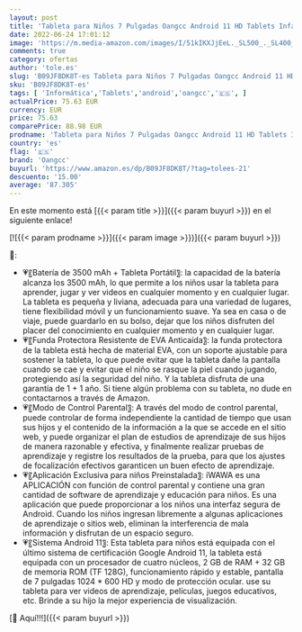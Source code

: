 ```yaml
---
layout: post
title: 'Tableta para Niños 7 Pulgadas Oangcc Android 11 HD Tablets Infantil Certificado por Google GMS 2GB + 32GB ROM TF 128G  Quad Core/WiFi/Control Parental/Kid-Proof Funda Tablet/Niños Educativo- Rosa '
date: 2022-06-24 17:01:12
image: 'https://m.media-amazon.com/images/I/51kIKXJjEeL._SL500_._SL400_.jpg'
comments: true
category: ofertas
author: 'tole.es'
slug: 'B09JF8DK8T-es Tableta para Niños 7 Pulgadas Oangcc Android 11 HD Tablets...'
sku: 'B09JF8DK8T-es'
tags: [ 'Informática','Tablets','android','oangcc','🇪🇸', ]
actualPrice: 75.63 EUR
currency: EUR
price: 75.63
comparePrice: 88.98 EUR
prodname: 'Tableta para Niños 7 Pulgadas Oangcc Android 11 HD Tablets Infantil Certificado por Google GMS 2GB + 32GB ROM TF 128G  Quad Core/WiFi/Control Parental/Kid-Proof Funda Tablet/Niños Educativo- Rosa '
country: 'es'
flag: '🇪🇸'
brand: 'Oangcc'
buyurl: 'https://www.amazon.es/dp/B09JF8DK8T/?tag=tolees-21'
descuento: '15.00'
average: '87.305'
---
```


En este momento está [{{< param title >}}]({{< param buyurl >}}) en el siguiente enlace!

[![{{< param prodname >}}]({{< param image >}})]({{< param buyurl >}})

🔎:

- 💗〖Batería de 3500 mAh + Tableta Portátil〗: la capacidad de la batería alcanza los 3500 mAh, lo que permite a los niños usar la tableta para aprender, jugar y ver videos en cualquier momento y en cualquier lugar. La tableta es pequeña y liviana, adecuada para una variedad de lugares, tiene flexibilidad móvil y un funcionamiento suave. Ya sea en casa o de viaje, puede guardarlo en su bolso, dejar que los niños disfruten del placer del conocimiento en cualquier momento y en cualquier lugar.
- 💗〖Funda Protectora Resistente de EVA Anticaída〗: la funda protectora de la tableta está hecha de material EVA, con un soporte ajustable para sostener la tableta, lo que puede evitar que la tableta dañe la pantalla cuando se cae y evitar que el niño se rasque la piel cuando jugando, protegiendo así la seguridad del niño. Y la tableta disfruta de una garantía de 1 + 1 año. Si tiene algún problema con su tableta, no dude en contactarnos a través de Amazon.
- 💗〖Modo de Control Parental〗: A través del modo de control parental, puede controlar de forma independiente la cantidad de tiempo que usan sus hijos y el contenido de la información a la que se accede en el sitio web, y puede organizar el plan de estudios de aprendizaje de sus hijos de manera razonable y efectiva, y finalmente realizar pruebas de aprendizaje y registre los resultados de la prueba, para que los ajustes de focalización efectivos garanticen un buen efecto de aprendizaje.
- 💗〖Aplicación Exclusiva para niños Preinstalada〗: iWAWA es una APLICACIÓN con función de control parental y contiene una gran cantidad de software de aprendizaje y educación para niños. Es una aplicación que puede proporcionar a los niños una interfaz segura de Android. Cuando los niños ingresan libremente a algunas aplicaciones de aprendizaje o sitios web, eliminan la interferencia de mala información y disfrutan de un espacio seguro.
- 💗〖Sistema Android 11〗: Esta tableta para niños está equipada con el último sistema de certificación Google Android 11, la tableta está equipada con un procesador de cuatro núcleos, 2 GB de RAM + 32 GB de memoria ROM (TF 128G), funcionamiento rápido y estable, pantalla de 7 pulgadas 1024 * 600 HD y modo de protección ocular. use su tableta para ver videos de aprendizaje, películas, juegos educativos, etc. Brinde a su hijo la mejor experiencia de visualización.

[🛒 Aquí!!!]({{< param buyurl >}})
